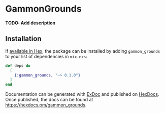# GammonGrounds

**TODO: Add description**

## Installation

If [available in Hex](https://hex.pm/docs/publish), the package can be installed
by adding `gammon_grounds` to your list of dependencies in `mix.exs`:

```elixir
def deps do
  [
    {:gammon_grounds, "~> 0.1.0"}
  ]
end
```

Documentation can be generated with [ExDoc](https://github.com/elixir-lang/ex_doc)
and published on [HexDocs](https://hexdocs.pm). Once published, the docs can
be found at <https://hexdocs.pm/gammon_grounds>.

